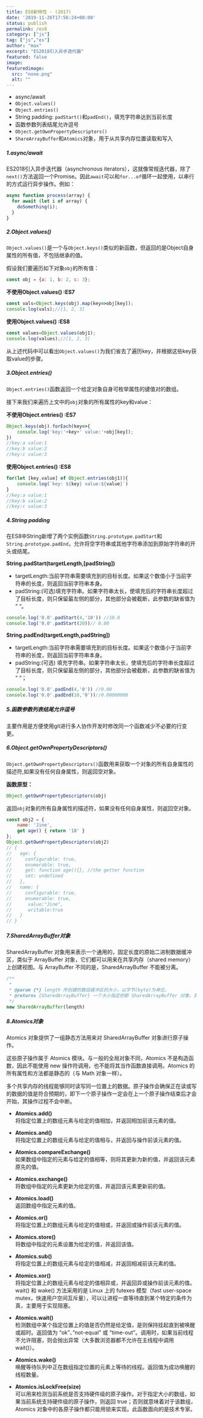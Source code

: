 ```yaml
---
title: ES8新特性 - (2017)
date: '2019-11-26T17:56:24+08:00'
status: publish
permalink: /es8
category: ["js"] 
tag: ["js","es"]
author: "max"
excerpt: "ES2018引入异步迭代器"
featured: false
image: 
featuredimage:
  src: "none.png"
  alt: ""
---
```

- async/await
- `Object.values()`
- `Object.entries()`
- String padding: `padStart()`和`padEnd()`，填充字符串达到当前长度
- 函数参数列表结尾允许逗号
- `Object.getOwnPropertyDescriptors()`
- `ShareArrayBuffer`和`Atomics`对象，用于从共享内存位置读取和写入

##### 1.async/await

ES2018引入异步迭代器（asynchronous iterators），这就像常规迭代器，除了`next()`方法返回一个Promise。因此`await`可以和`for...of`循环一起使用，以串行的方式运行异步操作。例如：

```js
async function process(array) {
  for await (let i of array) {
    doSomething(i);
  }
}
```

##### 2.Object.values()

`Object.values()`是一个与`Object.keys()`类似的新函数，但返回的是Object自身属性的所有值，不包括继承的值。

假设我们要遍历如下对象`obj`的所有值：

```js
const obj = {a: 1, b: 2, c: 3};
```

**不使用Object.values() :ES7**

```js
const vals=Object.keys(obj).map(key=>obj[key]);
console.log(vals);//[1, 2, 3]
```

**使用Object.values() :ES8**

```js
const values=Object.values(obj1);
console.log(values);//[1, 2, 3]
```

从上述代码中可以看出`Object.values()`为我们省去了遍历key，并根据这些key获取value的步骤。

##### 3.Object.entries()

`Object.entries()`函数返回一个给定对象自身可枚举属性的键值对的数组。

接下来我们来遍历上文中的`obj`对象的所有属性的key和value：

**不使用Object.entries() :ES7**

```js
Object.keys(obj).forEach(key=>{
	console.log('key:'+key+' value:'+obj[key]);
})
//key:a value:1
//key:b value:2
//key:c value:3
```

**使用Object.entries() :ES8**

```js
for(let [key,value] of Object.entries(obj1)){
	console.log(`key: ${key} value:${value}`)
}
//key:a value:1
//key:b value:2
//key:c value:3
```

##### 4.String padding

在ES8中String新增了两个实例函数`String.prototype.padStart`和`String.prototype.padEnd`，允许将空字符串或其他字符串添加到原始字符串的开头或结尾。

**String.padStart(targetLength,\[padString\])**

- targetLength:当前字符串需要填充到的目标长度。如果这个数值小于当前字符串的长度，则返回当前字符串本身。
- padString:(可选)填充字符串。如果字符串太长，使填充后的字符串长度超过了目标长度，则只保留最左侧的部分，其他部分会被截断，此参数的缺省值为 ” “。

```js
console.log('0.0'.padStart(4,'10')) //10.0
console.log('0.0'.padStart(20))// 0.00 
```

**String.padEnd(targetLength,padString\])**

- targetLength:当前字符串需要填充到的目标长度。如果这个数值小于当前字符串的长度，则返回当前字符串本身。
- padString:(可选) 填充字符串。如果字符串太长，使填充后的字符串长度超过了目标长度，则只保留最左侧的部分，其他部分会被截断，此参数的缺省值为 ” “；

```js
console.log('0.0'.padEnd(4,'0')) //0.00
console.log('0.0'.padEnd(10,'0'))//0.00000000
```

##### 5.函数参数列表结尾允许逗号

主要作用是方便使用git进行多人协作开发时修改同一个函数减少不必要的行变更。

##### 6.Object.getOwnPropertyDescriptors()

`Object.getOwnPropertyDescriptors()`函数用来获取一个对象的所有自身属性的描述符,如果没有任何自身属性，则返回空对象。

**函数原型：**
```js
Object.getOwnPropertyDescriptors(obj)
```

返回`obj`对象的所有自身属性的描述符，如果没有任何自身属性，则返回空对象。

```js
const obj2 = {
	name: 'Jine',
	get age() { return '18' }
};
Object.getOwnPropertyDescriptors(obj2)
// {
//   age: {
//     configurable: true,
//     enumerable: true,
//     get: function age(){}, //the getter function
//     set: undefined
//   },
//   name: {
//     configurable: true,
//     enumerable: true,
//		value:"Jine",
//		writable:true
//   }
// }
```

##### 7.SharedArrayBuffer对象

SharedArrayBuffer 对象用来表示一个通用的，固定长度的原始二进制数据缓冲区，类似于 ArrayBuffer 对象，它们都可以用来在共享内存（shared memory）上创建视图。与 ArrayBuffer 不同的是，SharedArrayBuffer 不能被分离。

```js
/**
 *
 * @param {*} length 所创建的数组缓冲区的大小，以字节(byte)为单位。
 * @returns {SharedArrayBuffer} 一个大小指定的新 SharedArrayBuffer 对象。其内容被初始化为 0。
 */
new SharedArrayBuffer(length)
```

##### 8.Atomics对象

Atomics 对象提供了一组静态方法用来对 SharedArrayBuffer 对象进行原子操作。

这些原子操作属于 Atomics 模块。与一般的全局对象不同，Atomics 不是构造函数，因此不能使用 new 操作符调用，也不能将其当作函数直接调用。Atomics 的所有属性和方法都是静态的（与 Math 对象一样）。

多个共享内存的线程能够同时读写同一位置上的数据。原子操作会确保正在读或写的数据的值是符合预期的，即下一个原子操作一定会在上一个原子操作结束后才会开始，其操作过程不会中断。

- **Atomics.add()**<br>
将指定位置上的数组元素与给定的值相加，并返回相加前该元素的值。

- **Atomics.and()**<br>
将指定位置上的数组元素与给定的值相与，并返回与操作前该元素的值。

- **Atomics.compareExchange()**<br>
如果数组中指定的元素与给定的值相等，则将其更新为新的值，并返回该元素原先的值。

- **Atomics.exchange()**<br>
将数组中指定的元素更新为给定的值，并返回该元素更新前的值。

- **Atomics.load()**<br>
返回数组中指定元素的值。

- **Atomics.or()**<br>
将指定位置上的数组元素与给定的值相或，并返回或操作前该元素的值。

- **Atomics.store()**<br>
将数组中指定的元素设置为给定的值，并返回该值。

- **Atomics.sub()**<br>
将指定位置上的数组元素与给定的值相减，并返回相减前该元素的值。

- **Atomics.xor()**<br>
将指定位置上的数组元素与给定的值相异或，并返回异或操作前该元素的值。
wait() 和 wake() 方法采用的是 Linux 上的 futexes 模型（fast user-space mutex，快速用户空间互斥量），可以让进程一直等待直到某个特定的条件为真，主要用于实现阻塞。

- **Atomics.wait()**<br>
检测数组中某个指定位置上的值是否仍然是给定值，是则保持挂起直到被唤醒或超时。返回值为 “ok”、”not-equal” 或 “time-out”。调用时，如果当前线程不允许阻塞，则会抛出异常（大多数浏览器都不允许在主线程中调用 wait()）。

- **Atomics.wake()**<br>
唤醒等待队列中正在数组指定位置的元素上等待的线程。返回值为成功唤醒的线程数量。

- **Atomics.isLockFree(size)**<br>
可以用来检测当前系统是否支持硬件级的原子操作。对于指定大小的数组，如果当前系统支持硬件级的原子操作，则返回 true；否则就意味着对于该数组，Atomics 对象中的各原子操作都只能用锁来实现。此函数面向的是技术专家。
